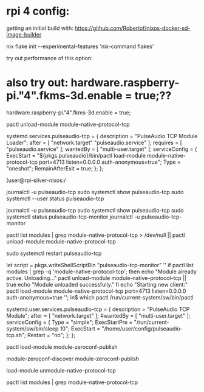 
# rpi 4 config:

getting an initial build with: https://github.com/Robertof/nixos-docker-sd-image-builder


nix flake init --experimental-features 'nix-command flakes'


try out performance of this option:

# also try out:  hardware.raspberry-pi."4".fkms-3d.enable = true;??

hardware.raspberry-pi."4".fkms-3d.enable = true;

pactl unload-module module-native-protocol-tcp


systemd.services.pulseaudio-tcp = {
description = "PulseAudio TCP Module Loader";
after = [ "network.target" "pulseaudio.service" ];
requires = [ "pulseaudio.service" ];
wantedBy = [ "multi-user.target" ];
serviceConfig = {
ExecStart = "${pkgs.pulseaudio}/bin/pactl load-module module-native-protocol-tcp port=4713 listen=0.0.0.0 auth-anonymous=true";
Type = "oneshot";
RemainAfterExit = true;
};
};


[user@rpi-silver-nixos:/



journalctl -u pulseaudio-tcp
sudo systemctl show pulseaudio-tcp
sudo systemctl --user  status pulseaudio-tcp

journalctl -u pulseaudio-tcp
sudo systemctl show pulseaudio-tcp
sudo systemctl status pulseaudio-tcp-monitor
journalctl -u pulseaudio-tcp-monitor



pactl list modules | grep module-native-protocol-tcp > /dev/null || pactl unload-module module-native-protocol-tcp

sudo systemctl restart pulseaudio-tcp

let
script = pkgs.writeShellScriptBin "pulseaudio-tcp-monitor" ''
if pactl list modules | grep -q 'module-native-protocol-tcp'; then
echo "Module already active. Unloading..."
pactl unload-module module-native-protocol-tcp || true
echo "Module unloaded successfully."
fi
    echo "Starting new client:"
    pactl load-module module-native-protocol-tcp port=4713 listen=0.0.0.0 auth-anonymous=true
'';
in$ which pactl
/run/current-system/sw/bin/pactl




systemd.user.services.pulseaudio-tcp = {
description = "PulseAudio TCP Module";
after = [ "network.target" ];
#wantedBy = [ "multi-user.target" ];
serviceConfig = {
Type = "simple";
ExecStartPre = "/run/current-system/sw/bin/sleep 10";
ExecStart = "/home/user/config/pulseaudio-tcp.sh";
Restart = "no";
};
};


pactl load-module module-zeroconf-publish

module-zeroconf-discover
module-zeroconf-publish 

load-module unmodule-native-protocol-tcp


pactl list modules | grep module-native-protocol-tcp